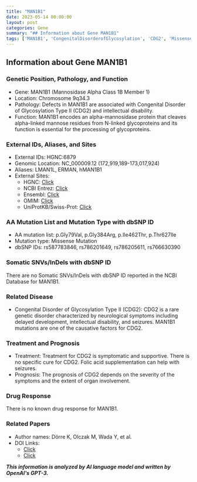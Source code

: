 ```yaml
---
title: "MAN1B1"
date: 2023-05-14 00:00:00
layout: post
categories: Gene
summary: "## Information about Gene MAN1B1"
tags: ['MAN1B1', 'CongenitalDisorderofGlycosylation', 'CDG2', 'MissenseMutation', 'NeurologicalSymptoms', 'IntellectualDisability', 'Glycoproteins', 'Prognosis']
---
```


## Information about Gene MAN1B1

### Genetic Position, Pathology, and Function
- Gene: MAN1B1 (Mannosidase Alpha Class 1B Member 1)
- Location: Chromosome 9q34.3
- Pathology: Defects in MAN1B1 are associated with Congenital Disorder of Glycosylation Type II (CDG2) and intellectual disability.
- Function: MAN1B1 encodes an alpha-mannosidase protein that cleaves alpha-linked mannose residues from N-linked glycoproteins and its function is essential for the processing of glycoproteins.

### External IDs, Aliases, and Sites
- External IDs: HGNC:6879
- Genomic Location: NC_000009.12 (172,919,189-173,017,924)
- Aliases: LMAN1L, ERMAN, hMAN1B1
- External Sites:
    - HGNC: [Click](https://www.genenames.org/data/gene-symbol-report/#!/hgnc_id/HGNC:6879)
    - NCBI Entrez: [Click](https://www.ncbi.nlm.nih.gov/gene/man1b1)
    - Ensembl: [Click](https://www.ensembl.org/Homo_sapiens/Gene/Summary?db=core;g=ENSG00000088256;r=9:172919189-173017924)
    - OMIM: [Click](https://omim.org/entry/604346)
    - UniProtKB/Swiss-Prot: [Click](https://www.uniprot.org/uniprot/Q9Y3Y2)  

### AA Mutation List and Mutation Type with dbSNP ID
- AA mutation list: p.Gly79Val, p.Gly384Arg, p.Ile462Thr, p.Thr627Ile
- Mutation type: Missense Mutation
- dbSNP IDs: rs587783846, rs786201649, rs786205611, rs766630390

### Somatic SNVs/InDels with dbSNP ID
There are no Somatic SNVs/InDels with dbSNP ID reported in the NCBI Database for MAN1B1.

### Related Disease
- Congenital Disorder of Glycosylation Type II (CDG2): CDG2 is a rare genetic disorder characterized by neurological symptoms including delayed development, intellectual disability, and seizures. MAN1B1 mutations are one of the causative factors for CDG2.

### Treatment and Prognosis
- Treatment: Treatment for CDG2 is symptomatic and supportive. There is no specific cure for CDG2. Folic acid supplementation can help with seizures.
- Prognosis: The prognosis of CDG2 depends on the severity of the symptoms and the extent of organ involvement.

### Drug Response
There is no known drug response for MAN1B1.

### Related Papers
- Author names: Dörre K, Olczak M, Wada Y, et al.
- DOI Links:
    - [Click](https://doi.org/10.1002/ajmg.c.30275)
    - [Click](https://doi.org/10.1136/jmg.2009.073544)

**_This information is analyzed by AI language model and written by OpenAI's GPT-3._**